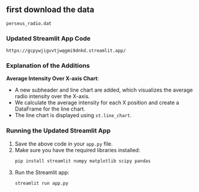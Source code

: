 ## first download the data
`perseus_radio.dat`
### Updated Streamlit App Code
`https://gcpywjigvvtjwqgmi9dnkd.streamlit.app/`

### Explanation of the Additions


 **Average Intensity Over X-axis Chart**:
   - A new subheader and line chart are added, which visualizes the average radio intensity over the X-axis.
   - We calculate the average intensity for each X position and create a DataFrame for the line chart.
   - The line chart is displayed using `st.line_chart`.

### Running the Updated Streamlit App

1. Save the above code in your `app.py` file.
2. Make sure you have the required libraries installed:
   ```bash
   pip install streamlit numpy matplotlib scipy pandas
   ```
3. Run the Streamlit app:
   ```bash
   streamlit run app.py
   ```

